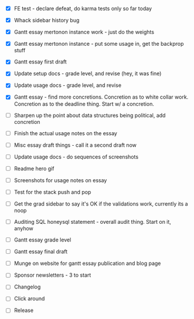 - [x] FE test - declare defeat, do karma tests only so far today

- [x] Whack sidebar history bug

- [x] Gantt essay mertonon instance work - just do the weights
- [x] Gantt essay mertonon instance - put some usage in, get the backprop stuff
- [x] Gantt essay first draft
- [x] Update setup docs - grade level, and revise (hey, it was fine)
- [x] Update usage docs - grade level, and revise

- [x] Gantt essay - find more concretions. Concretion as to white collar work. Concretion as to the deadline thing. Start w/ a concretion.
- [ ] Sharpen up the point about data structures being political, add concretion
- [ ] Finish the actual usage notes on the essay
- [ ] Misc essay draft things - call it a second draft now
- [ ] Update usage docs - do sequences of screenshots
- [ ] Readme hero gif
- [ ] Screenshots for usage notes on essay
- [ ] Test for the stack push and pop
- [ ] Get the grad sidebar to say it's OK if the validations work, currently its a noop

- [ ] Auditing SQL honeysql statement - overall audit thing. Start on it, anyhow
- [ ] Gantt essay grade level
- [ ] Gantt essay final draft
- [ ] Munge on website for gantt essay publication and blog page
- [ ] Sponsor newsletters - 3 to start
- [ ] Changelog
- [ ] Click around
- [ ] Release
